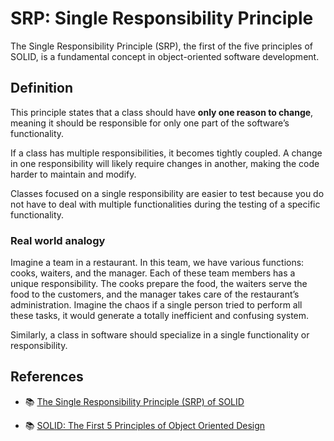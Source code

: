 # SRP: Single Responsibility Principle

The Single Responsibility Principle (SRP), the first of the five principles of SOLID, is a fundamental concept in object-oriented software development.

## Definition

This principle states that a class should have **only one reason to change**, meaning it should be responsible for only one part of the software’s functionality.

If a class has multiple responsibilities, it becomes tightly coupled. A change in one responsibility will likely require changes in another, making the code harder to maintain and modify.

Classes focused on a single responsibility are easier to test because you do not have to deal with multiple functionalities during the testing of a specific functionality.

### Real world analogy

Imagine a team in a restaurant. In this team, we have various functions: cooks, waiters, and the manager. Each of these team members has a unique responsibility. The cooks prepare the food, the waiters serve the food to the customers, and the manager takes care of the restaurant’s administration. Imagine the chaos if a single person tried to perform all these tasks, it would generate a totally inefficient and confusing system.

Similarly, a class in software should specialize in a single functionality or responsibility.

## References

-   📚 [The Single Responsibility Principle (SRP) of SOLID](https://giovannamoeller.medium.com/the-single-responsibility-principle-srp-of-solid-eb2feed0c64b)

-   📚 [SOLID: The First 5 Principles of Object Oriented Design](https://www.digitalocean.com/community/conceptual-articles/s-o-l-i-d-the-first-five-principles-of-object-oriented-design)
